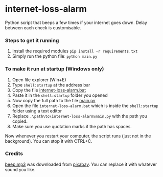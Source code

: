 # internet-loss-alarm

Python script that beeps a few times if your internet goes down. Delay between each check is customisable.

### Steps to get it running
1. Install the required modules
   `pip install -r requirements.txt`
2. Simply run the python file: `python main.py`

### To make it run at startup (Windows only)
1. Open file explorer (Win+E)
2. Type `shell:startup` at the address bar
3. Copy the file [internet-loss-alarm.bat](./internet-loss-alarm.bat)
4. Paste it in the `shell:startup` folder you opened
5. Now copy the full path to the file [main.py](./main.py)
6. Open the file `internet-loss-alarm.bat` which is inside the `shell:startup` folder using a text editor
7. Replace `.\path\to\internet-loss-alarm\main.py` with the path you copied.
8. Make sure you use quotation marks if the path has spaces.

Now whenever you restart your computer, the script runs (just not in the background). You can stop it with CTRL+C.

### Credits
[beep.mp3](./beep.mp3) was downloaded from [pixabay](https://pixabay.com/sound-effects/search/beeps/). You can replace it with whatever sound you like.